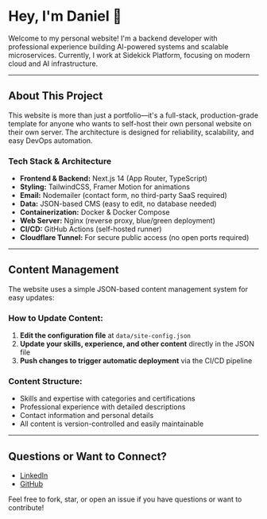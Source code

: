 # Hey, I'm Daniel 👋

Welcome to my personal website! I'm a backend developer with professional experience building AI-powered systems and scalable microservices. Currently, I work at Sidekick Platform, focusing on modern cloud and AI infrastructure.

---

## About This Project

This website is more than just a portfolio—it's a full-stack, production-grade template for anyone who wants to self-host their own personal website on their own server. The architecture is designed for reliability, scalability, and easy DevOps automation.

### Tech Stack & Architecture

- **Frontend & Backend:** Next.js 14 (App Router, TypeScript)
- **Styling:** TailwindCSS, Framer Motion for animations
- **Email:** Nodemailer (contact form, no third-party SaaS required)
- **Data:** JSON-based CMS (easy to edit, no database needed)
- **Containerization:** Docker & Docker Compose
- **Web Server:** Nginx (reverse proxy, blue/green deployment)
- **CI/CD:** GitHub Actions (self-hosted runner)
- **Cloudflare Tunnel:** For secure public access (no open ports required)

---

## Content Management

The website uses a simple JSON-based content management system for easy updates:

### How to Update Content:
1. **Edit the configuration file** at `data/site-config.json`
2. **Update your skills, experience, and other content** directly in the JSON file
3. **Push changes to trigger automatic deployment** via the CI/CD pipeline

### Content Structure:
- Skills and expertise with categories and certifications
- Professional experience with detailed descriptions
- Contact information and personal details
- All content is version-controlled and easily maintainable

---
## Questions or Want to Connect?

- [LinkedIn](https://www.linkedin.com/in/daniel-koryat)
- [GitHub](https://github.com/danielkoryat)

Feel free to fork, star, or open an issue if you have questions or want to contribute! 